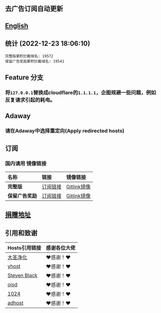## 去广告订阅自动更新
## [English](./README_en.md)

## 统计 (2022-12-23 18:06:10)
```
完整版累积拦截域名: 19572
保留广告奖励累积拦截域名: 19541
```

## Feature 分支
### 将`127.0.0.1`替换成cloudflare的`1.1.1.1`，企图规避一些问题，例如反复请求引起的耗电。

## Adaway
### 请在Adaway中选择**重定向(Apply redirected hosts)**

## 订阅
### 国内请用 **镜像链接**  

| **名称** | **链接** | **镜像链接** |
| :-- | :-- | :-- |
| **完整版** | [订阅链接](https://raw.githubusercontent.com/lingeringsound/10007_auto/Feature1/all) | [Gitlink镜像](https://code.gitlink.org.cn/api/v1/repos/keytoolazy/10007_auto/raw/all?ref=Feature1) |
| **保留广告奖励** | [订阅链接](https://raw.githubusercontent.com/lingeringsound/10007_auto/Feature1/reward) | [Gitlink镜像](https://code.gitlink.org.cn/api/v1/repos/keytoolazy/10007_auto/raw/reward?ref=Feature1) |

## **[捐赠地址](https://github.com/lingeringsound/10007)**

## 引用和致谢
| **Hosts引用链接** | 感谢各位大佬 |
| :-- | :-- |
| [大圣净化](https://github.com/jdlingyu/ad-wars) | ❤感谢！❤ |
| [yhost](https://github.com/VeleSila/yhosts) | ❤感谢！❤ |
| [Steven Black](https://github.com/StevenBlack/hosts) | ❤感谢！❤ |
| [oisd](https://oisd.nl/howto) | ❤感谢！❤ |
| [1024](https://github.com/Goooler/1024_hosts) | ❤感谢！❤ |
| [adhost](https://github.com/E7KMbb/AD-hosts) | ❤感谢！❤ |

